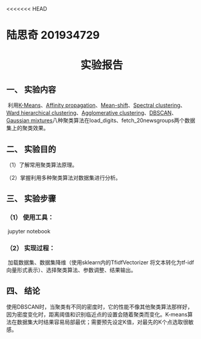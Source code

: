 <<<<<<< HEAD
# 陆思奇 201934729
# <center>实验报告  </center>

## 一、    实验内容

​        利用[K-Means](https://scikit-learn.org/stable/modules/clustering.html#k-means)、[Affinity propagation](https://scikit-learn.org/stable/modules/clustering.html#affinity-propagation)、[Mean-shift](https://scikit-learn.org/stable/modules/clustering.html#mean-shift)、[Spectral clustering](https://scikit-learn.org/stable/modules/clustering.html#spectral-clustering)、[Ward hierarchical clustering](https://scikit-learn.org/stable/modules/clustering.html#hierarchical-clustering)、[Agglomerative clustering](https://scikit-learn.org/stable/modules/clustering.html#hierarchical-clustering)、[DBSCAN](https://scikit-learn.org/stable/modules/clustering.html#dbscan)、[Gaussian mixtures](https://scikit-learn.org/stable/modules/mixture.html#mixture)八种聚类算法在load_digits、fetch_20newsgroups两个数据集上的聚类效果。

## 二、    实验目的

（1）了解常用聚类算法原理。

（2）掌握利用多种聚类算法对数据集进行分析。

## 三、    实验步骤

### （1）  使用工具：

​        jupyter notebook 

### （2）  实现过程：

​        加载数据集、数据集降维（使用sklearn内的TfidfVectorizer 将文本转化为tf-idf向量形式表示）、选择聚类算法、参数调整、结果输出。

## 四、    结论

​      使用DBSCAN时，当聚类有不同的密度时，它的性能不像其他聚类算法那样好，因为密度变化时，距离阈值和识别临近点的设置会随着聚类而变化。K-means算法在数据集大时结果容易局部最优；需要预先设定K值，对最先的K个点选取很敏感。
